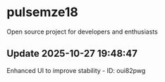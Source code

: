 # pulsemze18
Open source project for developers and enthusiasts

## Update 2025-10-27 19:48:47
Enhanced UI to improve stability - ID: oui82pwg


